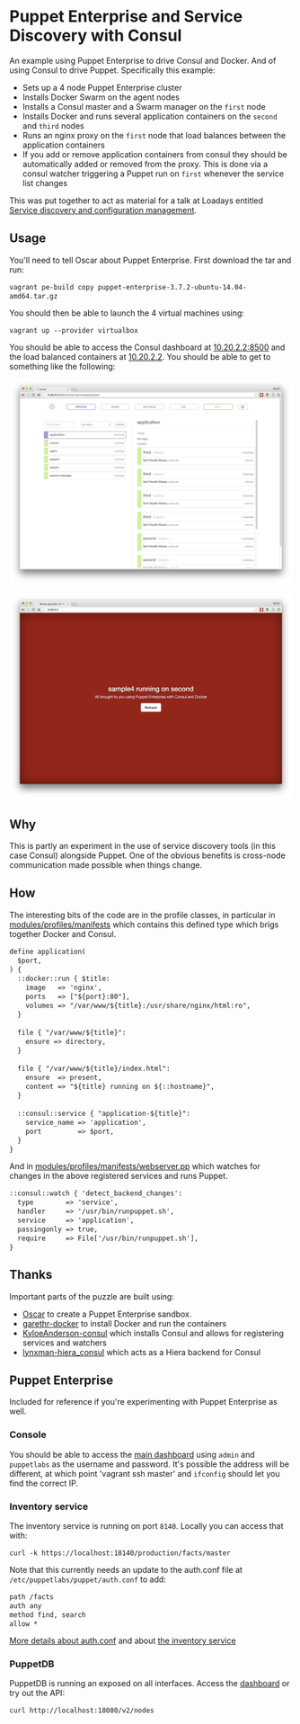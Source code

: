 # Puppet Enterprise and Service Discovery with Consul

An example using Puppet Enterprise to drive Consul and Docker. And of
using Consul to drive Puppet. Specifically this example:

* Sets up a 4 node Puppet Enterprise cluster
* Installs Docker Swarm on the agent nodes
* Installs a Consul master and a Swarm manager on the `first` node
* Installs Docker and runs several application containers on the
  `second` and `third` nodes
* Runs an nginx proxy on the `first` node that load balances between the
  application containers
* If you add or remove application containers from consul they should be
  automatically added or removed from the proxy. This is done via a
  consul watcher triggering a Puppet run on `first` whenever the service
  list changes

This was put together to act as material for a talk at Loadays
entitled [Service discovery and configuration management](http://loadays.org/pages/service_discovery_cfgmgmt.html).


## Usage

You'll need to tell Oscar about Puppet Enterprise. First download the
tar and run:

    vagrant pe-build copy puppet-enterprise-3.7.2-ubuntu-14.04-amd64.tar.gz

You should then be able to launch the 4 virtual machines using:

    vagrant up --provider virtualbox

You should be able to access the Consul dashboard at [10.20.2.2:8500](http://10.20.2.2:8500/)
and the load balanced containers at [10.20.2.2](http://10.20.2.2/). You
should be able to get to something like the following:

![Consul dashboard](consul-dashboard.png)

![Load balanced application](nginx-proxy.png)

## Why

This is partly an experiment in the use of service discovery tools
(in this case Consul) alongside Puppet. One of the obvious benefits is
cross-node communication made possible when things change.


## How

The interesting bits of the code are in the profile classes, in particular in
[modules/profiles/manifests](modules/profiles/manifests/application.pp) which
contains this defined type which brigs together Docker and Consul.

```puppet
define application(
  $port,
) {
  ::docker::run { $title:
    image   => 'nginx',
    ports   => ["${port}:80"],
    volumes => "/var/www/${title}:/usr/share/nginx/html:ro",
  }

  file { "/var/www/${title}":
    ensure => directory,
  }

  file { "/var/www/${title}/index.html":
    ensure  => present,
    content => "${title} running on ${::hostname}",
  }

  ::consul::service { "application-${title}":
    service_name => 'application',
    port         => $port,
  }
}
```

And in [modules/profiles/manifests/webserver.pp](modules/profiles/manifests/webserver.pp)
which watches for changes in the above registered services and runs Puppet.

```puppet
::consul::watch { 'detect_backend_changes':
  type        => 'service',
  handler     => '/usr/bin/runpuppet.sh',
  service     => 'application',
  passingonly => true,
  require     => File['/usr/bin/runpuppet.sh'],
}
```


## Thanks

Important parts of the puzzle are built using:

* [Oscar](https://github.com/adrienthebo/oscar) to create a Puppet Enterprise sandbox.
* [garethr-docker](https://forge.puppetlabs.com/garethr/docker) to
  install Docker and run the containers
* [KyloeAnderson-consul](https://forge.puppetlabs.com/KyleAnderson/consul)
  which installs Consul and allows for registering services and watchers
* [lynxman-hiera_consul](https://forge.puppetlabs.com/lynxman/hiera_consul)
  which acts as a Hiera backend for Consul


## Puppet Enterprise

Included for reference if you're experimenting with Puppet Enterprise as well.

### Console

You should be able to access the [main dashboard](https://10.20.1.2/)
using `admin` and `puppetlabs` as the username and password. It's
possible the address will be different, at which point 'vagrant ssh
master' and `ifconfig` should let you find the correct IP.


### Inventory service

The inventory service is running on port `8140`. Locally you can access
that with:

    curl -k https://localhost:18140/production/facts/master

Note that this currently needs an update to the auth.conf file
at `/etc/puppetlabs/puppet/auth.conf` to add:

    path /facts
    auth any
    method find, search
    allow *

[More details about auth.conf](http://docs.puppetlabs.com/guides/rest_auth_conf.html)
and about [the inventory service](http://docs.puppetlabs.com/guides/inventory_service.html)


### PuppetDB

PuppetDB is running an exposed on all interfaces. Access the
[dashboard](http://localhost:18080/dashboard/index.html) or try out the API:

    curl http://localhost:18080/v2/nodes
